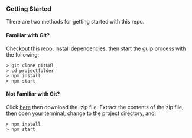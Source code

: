 
### Getting Started

There are two methods for getting started with this repo.

#### Familiar with Git?
Checkout this repo, install dependencies, then start the gulp process with the following:

```
> git clone gitURl
> cd projectfolder
> npm install
> npm start
```

#### Not Familiar with Git?
Click [here](https://github.com/StephenGrider/ReactStarter/releases) then download the .zip file.  Extract the contents of the zip file, then open your terminal, change to the project directory, and:

```
> npm install
> npm start
```
